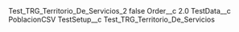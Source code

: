 <?xml version="1.0" encoding="UTF-8"?>
<CustomMetadata xmlns="http://soap.sforce.com/2006/04/metadata" xmlns:xsi="http://www.w3.org/2001/XMLSchema-instance" xmlns:xsd="http://www.w3.org/2001/XMLSchema">
    <label>Test_TRG_Territorio_De_Servicios_2</label>
    <protected>false</protected>
    <values>
        <field>Order__c</field>
        <value xsi:type="xsd:double">2.0</value>
    </values>
    <values>
        <field>TestData__c</field>
        <value xsi:type="xsd:string">PoblacionCSV</value>
    </values>
    <values>
        <field>TestSetup__c</field>
        <value xsi:type="xsd:string">Test_TRG_Territorio_De_Servicios</value>
    </values>
</CustomMetadata>
